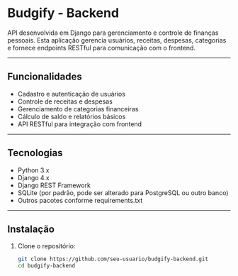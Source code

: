 # Budgify - Backend

API desenvolvida em Django para gerenciamento e controle de finanças pessoais. Esta aplicação gerencia usuários, receitas, despesas, categorias e fornece endpoints RESTful para comunicação com o frontend.

---

## Funcionalidades

- Cadastro e autenticação de usuários
- Controle de receitas e despesas
- Gerenciamento de categorias financeiras
- Cálculo de saldo e relatórios básicos
- API RESTful para integração com frontend

---

## Tecnologias

- Python 3.x
- Django 4.x
- Django REST Framework
- SQLite (por padrão, pode ser alterado para PostgreSQL ou outro banco)
- Outros pacotes conforme requirements.txt

---

## Instalação

1. Clone o repositório:

   ```bash
   git clone https://github.com/seu-usuario/budgify-backend.git
   cd budgify-backend

